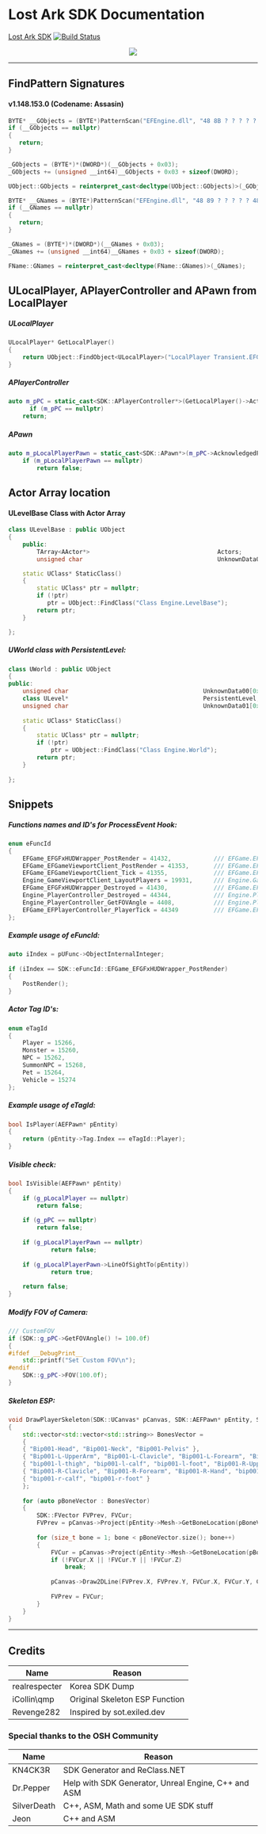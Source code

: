 # Lost Ark SDK Documentation

[Lost Ark SDK](https://github.com/cpz/Lost-Ark-SDK) 
[![Build Status](https://travis-ci.com/cpz/Lost-Ark-SDK.svg?branch=gh-sdk)](https://travis-ci.com/cpz/Lost-Ark-SDK)


<p align="center">
    <img src="https://i.gyazo.com/e24422ce70b228133c8cfa7ae4f7a405.png">
</p>


---

## FindPattern Signatures

####  v1.148.153.0 (Codename: Assasin)
```C++
BYTE* __GObjects = (BYTE*)PatternScan("EFEngine.dll", "48 8B ? ? ? ? ? 48 8B 34 C8 49 8B D6 48 8B CE");
if (__GObjects == nullptr)
{
   return;
}

_GObjects = (BYTE*)*(DWORD*)(__GObjects + 0x03);
_GObjects += (unsigned __int64)__GObjects + 0x03 + sizeof(DWORD);

UObject::GObjects = reinterpret_cast<decltype(UObject::GObjects)>(_GObjects);

BYTE* __GNames = (BYTE*)PatternScan("EFEngine.dll", "48 89 ? ? ? ? ? 48 89 ? ? ? ? ? 48 8B ? ? ? ? ? 48 2B C1 48 83 F8 19");
if (__GNames == nullptr)
{
   return;
}

_GNames = (BYTE*)*(DWORD*)(__GNames + 0x03);
_GNames += (unsigned __int64)__GNames + 0x03 + sizeof(DWORD);

FName::GNames = reinterpret_cast<decltype(FName::GNames)>(_GNames);
```

## ULocalPlayer, APlayerController and APawn from LocalPlayer

##### ULocalPlayer
```C++
ULocalPlayer* GetLocalPlayer()
{
	return UObject::FindObject<ULocalPlayer>("LocalPlayer Transient.EFGameEngine_1.LocalPlayer_1");
}
```

##### APlayerController
```C++
auto m_pPC = static_cast<SDK::APlayerController*>(GetLocalPlayer()->Actor);
      if (m_pPC == nullptr)
	return;
```

##### APawn
```C++
auto m_pLocalPlayerPawn = static_cast<SDK::APawn*>(m_pPC->AcknowledgedPawn);
	if (m_pLocalPlayerPawn == nullptr)
		return false;
```

## Actor Array location

#### ULevelBase Class with Actor Array
```C++
class ULevelBase : public UObject
{
	public:
		TArray<AActor*>                                    Actors;
		unsigned char                                      UnknownData00[0x64];

	static UClass* StaticClass()
	{
		static UClass* ptr = nullptr; 
        if (!ptr) 
           ptr = UObject::FindClass("Class Engine.LevelBase");
		return ptr;
	}

};

```

##### UWorld class with PersistentLevel:
```C++
class UWorld : public UObject
{
public:
	unsigned char                                      UnknownData00[0x20];                                       // 0x0058
	class ULevel*                                      PersistentLevel;                                          // 0x0060(0x0008) 
	unsigned char                                      UnknownData01[0x384];                                     // 0x0058(0x0354) MISSED OFFSET
 
	static UClass* StaticClass()
	{
		static UClass* ptr = nullptr;
		if (!ptr)
			ptr = UObject::FindClass("Class Engine.World");
		return ptr;
	}
 
};
```

## Snippets
##### Functions names and ID's for ProcessEvent Hook:
```C++
enum eFuncId
{
	EFGame_EFGFxHUDWrapper_PostRender = 41432,            /// EFGame.EFGFxHUDWrapper.PostRender
	EFGame_EFGameViewportClient_PostRender = 41353,       /// EFGame.EFGameViewportClient.PostRender
	EFGame_EFGameViewportClient_Tick = 41355,             /// EFGame.EFGameViewportClient.Tick
	Engine_GameViewportClient_LayoutPlayers = 19931,      /// Engine.GameViewportClient.LayoutPlayers
	EFGame_EFGFxHUDWrapper_Destroyed = 41430,             /// EFGame.EFGFxHUDWrapper.Destroyed
	Engine_PlayerController_Destroyed = 44344,            /// Engine.PlayerController.Destroyed
	Engine_PlayerController_GetFOVAngle = 4408,           /// Engine.PlayerController.GetFOVAngle
	EFGame_EFPlayerController_PlayerTick = 44349          /// EFGame.EFPlayerController.PlayerTick
};
```

##### Example usage of eFuncId:
```C++
auto iIndex = pUFunc->ObjectInternalInteger;
 
if (iIndex == SDK::eFuncId::EFGame_EFGFxHUDWrapper_PostRender)	
{		
    PostRender();		
}
```

##### Actor Tag ID's:
```C++
enum eTagId
{
	Player = 15266,
	Monster = 15260,
	NPC = 15262,
	SummonNPC = 15268,
	Pet = 15264,
	Vehicle = 15274
};
```

##### Example usage of eTagId:
```C++
bool IsPlayer(AEFPawn* pEntity)
{
	return (pEntity->Tag.Index == eTagId::Player);
}
```

##### Visible check:
```C++
bool IsVisible(AEFPawn* pEntity)
{
	if (g_pLocalPlayer == nullptr)
		return false;
 
	if (g_pPC == nullptr)
		return false;
 
	if (g_pLocalPlayerPawn == nullptr)
			return false;
 
	if (g_pLocalPlayerPawn->LineOfSightTo(pEntity))
			return true;
 
	return false;
}
```

##### Modify FOV of Camera:
```C++
/// CustomFOV
if (SDK::g_pPC->GetFOVAngle() != 100.0f)
{
#ifdef __DebugPrint__
	std::printf("Set Custom FOV\n");
#endif
	SDK::g_pPC->FOV(100.0f);
}
```

##### Skeleton ESP:
```C++
void DrawPlayerSkeleton(SDK::UCanvas* pCanvas, SDK::AEFPawn* pEntity, SDK::FColor Color)
{
	std::vector<std::vector<std::string>> BonesVector =
	{
	{ "Bip001-Head", "Bip001-Neck", "Bip001-Pelvis" },
	{ "Bip001-L-UpperArm", "Bip001-L-Clavicle", "Bip001-L-Forearm", "Bip001-L-Hand" },
	{ "bip001-l-thigh", "bip001-l-calf", "bip001-l-foot", "Bip001-R-UpperArm" },
	{ "Bip001-R-Clavicle", "Bip001-R-Forearm", "Bip001-R-Hand", "bip001-r-thigh" },
	{ "bip001-r-calf", "bip001-r-foot" }
	};
 
	for (auto pBoneVector : BonesVector)
	{
		SDK::FVector FVPrev, FVCur;
		FVPrev = pCanvas->Project(pEntity->Mesh->GetBoneLocation(pBoneVector.at(0).c_str(), 0));
 
		for (size_t bone = 1; bone < pBoneVector.size(); bone++)
		{
			FVCur = pCanvas->Project(pEntity->Mesh->GetBoneLocation(pBoneVector.at(bone).c_str(), 0));
			if (!FVCur.X || !FVCur.Y || !FVCur.Z)
				break;
 
			pCanvas->Draw2DLine(FVPrev.X, FVPrev.Y, FVCur.X, FVCur.Y, Color);
 
			FVPrev = FVCur;
		}
	}
}
```

---

## Credits

Name | Reason
------------ | -------------
realrespecter | Korea SDK Dump
iCollin\qmp | Original Skeleton ESP Function
Revenge282 | Inspired by sot.exiled.dev

### Special thanks to the OSH Community
Name | Reason
------------ | -------------
KN4CK3R	| SDK Generator and ReClass.NET
Dr.Pepper | Help with SDK Generator, Unreal Engine, C++ and ASM
SilverDeath | C++, ASM, Math and some UE SDK stuff
Jeon | C++ and ASM
